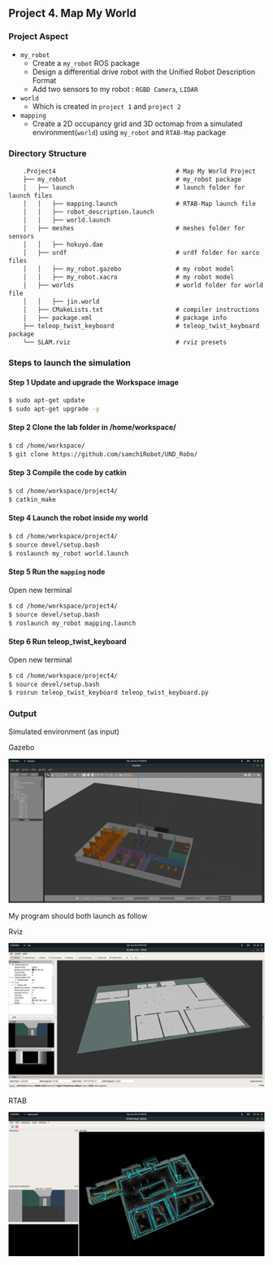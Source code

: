 ## Project 4. Map My World

### Project Aspect
- `my_robot`
   - Create a `my_robot` ROS package
   - Design a differential drive robot with the Unified Robot Description Format
   - Add two sensors to my robot : `RGBD Camera`, `LIDAR`
- `world`
   - Which is created in `project 1` and `project 2`
- `mapping`
   - Create a 2D occupancy grid and 3D octomap from a simulated environment(`world`) using `my_robot` and `RTAB-Map` package
   
### Directory Structure
```
    .Project4                                 # Map My World Project
    ├── my_robot                              # my_robot package                   
    │   ├── launch                            # launch folder for launch files   
    │   │   ├── mapping.launch                # RTAB-Map launch file
    │   │   ├── robot_description.launch
    │   │   ├── world.launch
    │   ├── meshes                            # meshes folder for sensors
    │   │   ├── hokuyo.dae
    │   ├── urdf                              # urdf folder for xarco files
    │   │   ├── my_robot.gazebo               # my robot model
    │   │   ├── my_robot.xacro                # my robot model
    │   ├── worlds                            # world folder for world file
    │   │   ├── jin.world
    │   ├── CMakeLists.txt                    # compiler instructions
    │   ├── package.xml                       # package info
    ├── teleop_twist_keyboard                 # teleop_twist_keyboard package                   
    └── SLAM.rviz                             # rviz presets      
```

### Steps to launch the simulation
#### Step 1 Update and upgrade the Workspace image
```sh
$ sudo apt-get update
$ sudo apt-get upgrade -y
```

#### Step 2 Clone the lab folder in /home/workspace/
```sh
$ cd /home/workspace/
$ git clone https://github.com/samchiRobot/UND_Robo/
```

#### Step 3 Compile the code by catkin
```sh
$ cd /home/workspace/project4/
$ catkin_make
```

#### Step 4 Launch the robot inside my world
```sh
$ cd /home/workspace/project4/
$ source devel/setup.bash
$ roslaunch my_robot world.launch
```

#### Step 5 Run the `mapping` node

Open new terminal

```sh
$ cd /home/workspace/project4/
$ source devel/setup.bash
$ roslaunch my_robot mapping.launch
```
#### Step 6 Run teleop_twist_keyboard

Open new terminal

```sh
$ cd /home/workspace/project4/
$ source devel/setup.bash
$ rosrun teleop_twist_keyboard teleop_twist_keyboard.py
```


### Output
Simulated environment (as input)

Gazebo

![gazebo image](images/project4_gazebo_world.png)


My program should both launch as follow

Rviz

![rviz image](images/project4_output_rviz.png)

RTAB

![RTAB image](images/project4_output_RTAB.png)
